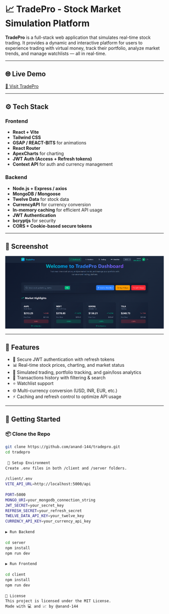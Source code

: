 # 📈 TradePro - Stock Market Simulation Platform

**TradePro** is a full-stack web application that simulates real-time stock trading. It provides a dynamic and interactive platform for users to experience trading with virtual money, track their portfolio, analyze market trends, and manage watchlists — all in real-time.

---

## 🌐 Live Demo

[🔗 Visit TradePro](https://tradepro-phi.vercel.app/)  

---

## ⚙️ Tech Stack

### Frontend
- **React + Vite**
- **Tailwind CSS**
- **GSAP / REACT-BITS** for animations
- **React Router**
- **ApexCharts** for charting
- **JWT Auth (Access + Refresh tokens)**
- **Context API** for auth and currency management

### Backend
- **Node.js + Express / axios**
- **MongoDB / Mongoose**
- **Twelve Data** for stock data
- **CurrencyAPI** for currency conversion
- **In-memory caching** for efficient API usage
- **JWT Authentication**
- **bcryptjs** for security
- **CORS + Cookie-based secure tokens**

---

## 📸 Screenshot

![Dashboard Screenshot](https://raw.githubusercontent.com/anand-144/tradepro/main/client/public/Dashboard.png)


---

## 🧩 Features

- 🔐 Secure JWT authentication with refresh tokens
- 📊 Real-time stock prices, charting, and market status
- 💸 Simulated trading, portfolio tracking, and gain/loss analytics
- 🔎 Transactions history with filtering & search
- ⭐ Watchlist support
- 🌐 Multi-currency conversion (USD, INR, EUR, etc.)
- ⚡ Caching and refresh control to optimize API usage

---

## 🚀 Getting Started

### 📦 Clone the Repo
```bash
git clone https://github.com/anand-144/tradepro.git
cd tradepro

 🔧 Setup Environment
Create .env files in both /client and /server folders.

/client/.env
VITE_API_URL=http://localhost:5000/api

PORT=5000
MONGO_URI=your_mongodb_connection_string
JWT_SECRET=your_secret_key
REFRESH_SECRET=your_refresh_secret
TWELVE_DATA_API_KEY=your_twelve_key
CURRENCY_API_KEY=your_currency_api_key

▶️ Run Backend

cd server
npm install
npm run dev

▶️ Run Frontend

cd client
npm install
npm run dev

📜 License
This project is licensed under the MIT License.
Made with 💻 and 📈 by @anand-144

